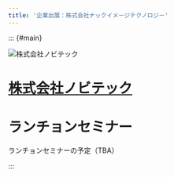 ```yaml
---
title: '企業出展：株式会社ナックイメージテクノロジー'
---
```


::: {#main}

![株式会社ノビテック](images/sponsors/nobby.png)

# [株式会社ノビテック](https://www.nobby.jp/)

# ランチョンセミナー <i class="fas fa-utensils"></i>

ランチョンセミナーの予定（TBA）

:::

